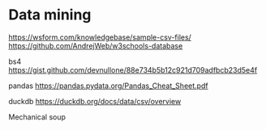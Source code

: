 # Data mining

https://wsform.com/knowledgebase/sample-csv-files/
https://github.com/AndrejWeb/w3schools-database 

bs4
https://gist.github.com/devnullone/88e734b5b12c921d709adfbcb23d5e4f


pandas
https://pandas.pydata.org/Pandas_Cheat_Sheet.pdf    

duckdb
https://duckdb.org/docs/data/csv/overview

Mechanical soup

